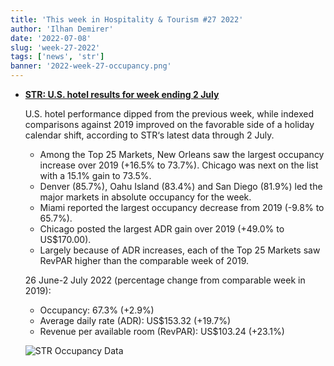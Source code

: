 ```yaml
---
title: 'This week in Hospitality & Tourism #27 2022'
author: 'Ilhan Demirer'
date: '2022-07-08'
slug: 'week-27-2022'
tags: ['news', 'str']
banner: '2022-week-27-occupancy.png'
---
```


- **[STR: U.S. hotel results for week ending 2 July](https://str.com/press-release/str-us-hotel-results-week-ending-2-july)**

  U.S. hotel performance dipped from the previous week, while indexed comparisons against 2019 improved on the favorable side of a holiday calendar shift, according to STR‘s latest data through 2 July.

  - Among the Top 25 Markets, New Orleans saw the largest occupancy increase over 2019 (+16.5% to 73.7%). Chicago was next on the list with a 15.1% gain to 73.5%.
  - Denver (85.7%), Oahu Island (83.4%) and San Diego (81.9%) led the major markets in absolute occupancy for the week.
  - Miami reported the largest occupancy decrease from 2019 (-9.8% to 65.7%).
  - Chicago posted the largest ADR gain over 2019 (+49.0% to US$170.00).
  - Largely because of ADR increases, each of the Top 25 Markets saw RevPAR higher than the comparable week of 2019.

  26 June-2 July 2022 (percentage change from comparable week in 2019):

  - Occupancy: 67.3% (+2.9%)
  - Average daily rate (ADR): US$153.32 (+19.7%)
  - Revenue per available room (RevPAR): US$103.24 (+23.1%)

  ![STR Occupancy Data](/images/blogimages/2022-week-27-occupancy.png)
